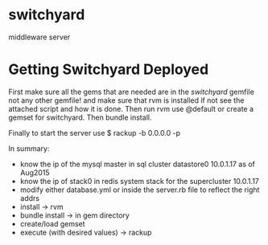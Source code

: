 # switchyard
middleware server

# Getting Switchyard Deployed #

First make sure all the gems that are needed are in the _switchyard_ gemfile not any other
gemfile! and make sure that rvm is installed if not see the attached script and how
it is done. Then run rvm use @default or create a gemset for switchyard. Then bundle install.

Finally to start the server use
$ rackup -b 0.0.0.0 -p <desired port>

In summary:

* know the ip of the mysql master in sql cluster datastore0 10.0.1.17 as of Aug2015
* know the ip of stack0 in redis system stack for the supercluster  10.0.1.17
* modify either database.yml or inside the server.rb file to reflect the right addrs
* install -> rvm
* bundle install -> in gem directory
* create/load gemset
* execute (with desired values) -> rackup



